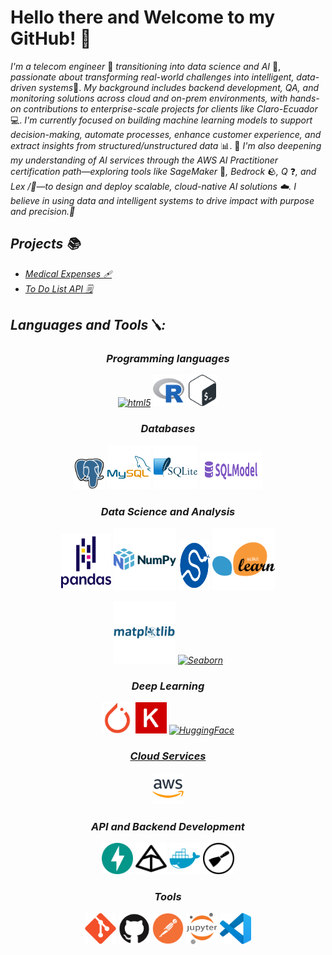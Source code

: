 # Hello there and Welcome to my GitHub! 👋

<em> I'm a telecom engineer </em> 📡 <em>transitioning into data science and AI </em>🤖, <em>passionate about transforming real-world challenges into intelligent, data-driven systems</em>🧮. <em>My background includes backend development, QA, and monitoring solutions across cloud and on-prem environments, with hands-on contributions to enterprise-scale projects for clients like Claro-Ecuador </em>💻. <em>I'm currently focused on building machine learning models to support decision-making, automate processes, enhance customer experience, and extract insights from structured/unstructured data </em>📊. 
📖 <em>I'm also deepening my understanding of AI services through the AWS AI Practitioner certification path—exploring tools like SageMaker </em>🧠<em>, Bedrock </em>🪨<em>, Q </em>❓<em>, and Lex <em>/💬<em>—to design and deploy scalable, cloud-native AI solutions </em>☁️<em>. I believe in using data and intelligent systems to drive impact with purpose and precision.</em>🌟

## Projects 📚

- [Medical Expenses 🩹](https://github.com/CamilovgTeleco/MedicalExpenses) 
- [To Do List API 🗒️](https://github.com/CamilovgTeleco/ToDoListAPI) 

## Languages and Tools🪛:
<h3 align="center">Programming languages</h3>
<p align="center"> 
<a href="https://www.python.org/" title="Python" target="_blank" rel="noreferrer"> <img src="https://cdn.jsdelivr.net/gh/devicons/devicon@latest/icons/python/python-original.svg" alt="html5" width="50" height="50"/></a>
<a href="https://www.r-project.org/other-docs.html" title="R" target="_blank" rel="noreferrer"> <img src="https://github.com/devicons/devicon/blob/master/icons/r/r-original.svg" alt="R" width="50" height="50"/></a>
<a href="https://www.gnu.org/savannah-checkouts/gnu/bash/manual/bash.html" title="Bash" target="_blank" rel="noreferrer"> <img src="https://github.com/devicons/devicon/blob/master/icons/bash/bash-plain.svg" alt="Bash" width="50" height="50"/></a>
</p>
<h3 align="center">Databases</h3>
<p align="center"> 
<a href="https://www.postgresql.org/" title="PostgreSQL" target="_blank" rel="noreferrer"> <img src="https://github.com/devicons/devicon/blob/master/icons/postgresql/postgresql-original.svg" alt="PostgreSQL" width="50" height="50"/></a>
<a href="https://dev.mysql.com/" title="MySQL" target="_blank" rel="noreferrer"> <img src="https://github.com/devicons/devicon/blob/master/icons/mysql/mysql-original-wordmark.svg" alt="MySQL" width="70" height="70"/></a>
<a href="https://sqlite.org/" title="SQLite" target="_blank" rel="noreferrer"> <img src="https://github.com/devicons/devicon/blob/master/icons/sqlite/sqlite-original-wordmark.svg" alt="SQLite" width="70" height="70"/></a>
<a href="https://sqlmodel.tiangolo.com/" title="SQLModel" target="_blank" rel="noreferrer"> <img src="https://github.com/fastapi/sqlmodel/blob/main/docs/img/logo-margin/logo-margin-vector.svg" alt="SQLModel" width="100" height="60"/></a>
</p>
<h3 align="center">Data Science and Analysis</h3>
<p align="center">
<a  href="https://pandas.pydata.org/" title="Pandas" target="_blank" rel="noreferrer"> <img src="https://github.com/devicons/devicon/blob/master/icons/pandas/pandas-original-wordmark.svg" alt="Pandas" width="80" height="90"/></a>
<a  href="https://numpy.org/" title="Numpy" target="_blank" rel="noreferrer"> <img src="https://github.com/devicons/devicon/blob/master/icons/numpy/numpy-original-wordmark.svg" alt="Numpy" width="100" height="100"/></a>
<a  href="https://scipy.org/" title="Scipy" target="_blank" rel="noreferrer"> <img src="https://raw.githubusercontent.com/scipy/scipy/main/doc/source/_static/logo.svg" alt="Scipy" width="50" height="80"/></a>
<a  href="https://scikit-learn.org/stable/index.html" title="Scikit-Learn" target="_blank" rel="noreferrer"> <img src="https://github.com/devicons/devicon/blob/master/icons/scikitlearn/scikitlearn-original.svg" alt="Scikit-Learn" width="100" height="100"/></a>
</p>
<p align="center">
<a  href="https://matplotlib.org/" title="Matplotlib" target="_blank" rel="noreferrer"> <img src="https://github.com/devicons/devicon/blob/master/icons/matplotlib/matplotlib-plain-wordmark.svg" alt="Matplotlib" width="100" height="100"/></a>
<a  href="https://seaborn.pydata.org/" title="Seaborn" target="_blank" rel="noreferrer"> 
<img src="https://raw.githubusercontent.com/mwaskom/seaborn/master/doc/_static/logo-wide-lightbg.svg" alt="Seaborn" width="100" height="100"/></a>
</p>
<h3 align="center">Deep Learning</h3>
<p align="center"> 
<a href="https://pytorch.org/" title="Pytorch" target="_blank" rel="noreferrer"> <img src="https://github.com/devicons/devicon/blob/master/icons/pytorch/pytorch-original.svg" alt="Pytorch" width="50" height="50"/></a>
<a href="https://keras.io/" title="Keras" target="_blank" rel="noreferrer"> <img src="https://github.com/devicons/devicon/blob/master/icons/keras/keras-original.svg" alt="Keras" width="50" height="50"/></a>
<a href="https://huggingface.co/" title="HuggingFace" target="_blank" rel="noreferrer"> <img src="https://huggingface.co/front/assets/huggingface_logo-noborder.svg" alt="HuggingFace" height="50"/>
</p>
<h3 align="center">Cloud Services</h3>
<p align="center"> 
<a href="https://aws.amazon.com/" title="AWS" target="_blank" rel="noreferrer"> <img src="https://github.com/devicons/devicon/blob/master/icons/amazonwebservices/amazonwebservices-original-wordmark.svg" alt="AWS" width="50" height="50"/></a>
</p>
<h3 align="center">API and Backend Development</h3>
<p align="center"> 
<a href="https://fastapi.tiangolo.com/" title="FastAPI" target="_blank" rel="noreferrer"> <img src="https://github.com/devicons/devicon/blob/master/icons/fastapi/fastapi-original.svg" alt="FastAPI" width="50" height="50"/></a>
<a href="https://pydantic.dev/" title="Pydantic" target="_blank" rel="noreferrer"> <img src="https://raw.githubusercontent.com/CamilovgTeleco/CamilovgTeleco/refs/heads/main/images/Pydantic-logo.svg" alt="Pydantic" width="50" height="50"/></a>
<a href="https://www.docker.com/" title="Docker" target="_blank" rel="noreferrer"> <img src="https://github.com/devicons/devicon/blob/master/icons/docker/docker-plain.svg" alt="Docker" width="50" height="50"/></a>
<a href="https://www.scrapy.org/" title="Scrapy" target="_blank" rel="noreferrer"> <img src="https://raw.githubusercontent.com/CamilovgTeleco/CamilovgTeleco/refs/heads/main/images/Scrapy.svg" alt="Scrapy" width="50" height="50"/></a>
</p>
<h3 align="center">Tools</h3>
<p align="center"> 
<a href="https://github.com/" title="GitHub" target="_blank" rel="noreferrer"> <img src="https://github.com/devicons/devicon/blob/master/icons/git/git-original.svg" alt="Git" width="50" height="50"/></a>
<a href="https://git-scm.com/" title="GitHub" target="_blank" rel="noreferrer"> <img src="https://github.com/devicons/devicon/blob/master/icons/github/github-original.svg" alt="GitHub" width="50" height="50"/></a>
<a href="https://www.postman.com/" title="Postman" target="_blank" rel="noreferrer"> <img src="https://github.com/devicons/devicon/blob/master/icons/postman/postman-original.svg" alt="Postman" width="50" height="50"/></a>
<a href="https://jupyter.org/" title="Jupyter Notebooks" target="_blank" rel="noreferrer"> <img src="https://github.com/devicons/devicon/blob/master/icons/jupyter/jupyter-original-wordmark.svg" alt="Jupyter Notebooks" width="50" height="50"/></a>
<a href="https://code.visualstudio.com/" title="Visual Studio Code" target="_blank" rel="noreferrer"> <img src="https://github.com/devicons/devicon/blob/master/icons/vscode/vscode-original.svg" alt="Visual Studio Code" width="50" height="50"/></a>
</p>







